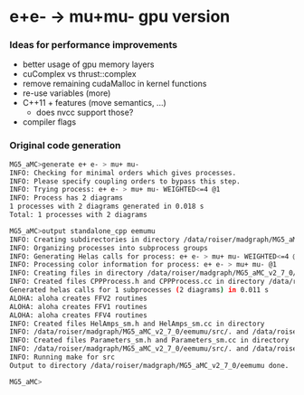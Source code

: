 # e+e- -> mu+mu- gpu version

### Ideas for performance improvements

- better usage of gpu memory layers
- cuComplex vs thrust::complex
- remove remaining cudaMalloc in kernel functions
- re-use variables (more)
- C++11 + features (move semantics, ...)
  - does nvcc support those? 
- compiler flags

### Original code generation

```bash
MG5_aMC>generate e+ e- > mu+ mu-
INFO: Checking for minimal orders which gives processes. 
INFO: Please specify coupling orders to bypass this step. 
INFO: Trying process: e+ e- > mu+ mu- WEIGHTED<=4 @1  
INFO: Process has 2 diagrams 
1 processes with 2 diagrams generated in 0.018 s
Total: 1 processes with 2 diagrams

MG5_aMC>output standalone_cpp eemumu
INFO: Creating subdirectories in directory /data/roiser/madgraph/MG5_aMC_v2_7_0/eemumu 
INFO: Organizing processes into subprocess groups 
INFO: Generating Helas calls for process: e+ e- > mu+ mu- WEIGHTED<=4 @1 
INFO: Processing color information for process: e+ e- > mu+ mu- @1 
INFO: Creating files in directory /data/roiser/madgraph/MG5_aMC_v2_7_0/eemumu/SubProcesses/P1_Sigma_sm_epem_mupmum 
INFO: Created files CPPProcess.h and CPPProcess.cc in directory /data/roiser/madgraph/MG5_aMC_v2_7_0/eemumu/SubProcesses/P1_Sigma_sm_epem_mupmum/. 
Generated helas calls for 1 subprocesses (2 diagrams) in 0.011 s
ALOHA: aloha creates FFV2 routines
ALOHA: aloha creates FFV1 routines
ALOHA: aloha creates FFV4 routines
INFO: Created files HelAmps_sm.h and HelAmps_sm.cc in directory 
INFO: /data/roiser/madgraph/MG5_aMC_v2_7_0/eemumu/src/. and /data/roiser/madgraph/MG5_aMC_v2_7_0/eemumu/src/. 
INFO: Created files Parameters_sm.h and Parameters_sm.cc in directory 
INFO: /data/roiser/madgraph/MG5_aMC_v2_7_0/eemumu/src/. and /data/roiser/madgraph/MG5_aMC_v2_7_0/eemumu/src/. 
INFO: Running make for src 
Output to directory /data/roiser/madgraph/MG5_aMC_v2_7_0/eemumu done.

MG5_aMC>
```